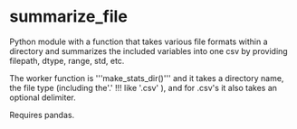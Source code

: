 # summarize_file
Python module with a function that takes various file formats within a directory and summarizes the included variables into one csv by providing filepath, dtype, range, std, etc.

The worker function is '''make_stats_dir()''' and it takes a directory name, the file type (including the'.' !!! like '.csv' ), and for .csv's it also takes an optional delimiter.

Requires pandas.
